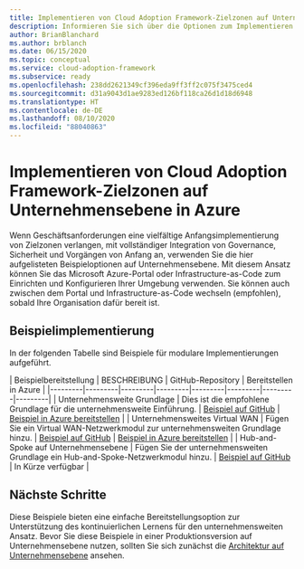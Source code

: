 ```yaml
---
title: Implementieren von Cloud Adoption Framework-Zielzonen auf Unternehmensebene in Azure
description: Informieren Sie sich über die Optionen zum Implementieren des Cloud Adoption Framework für die Azure-Architektur auf Unternehmensniveau.
author: BrianBlanchard
ms.author: brblanch
ms.date: 06/15/2020
ms.topic: conceptual
ms.service: cloud-adoption-framework
ms.subservice: ready
ms.openlocfilehash: 238dd2621349cf396eda9ff3ff2c075f3475ced4
ms.sourcegitcommit: d31a9043d1ae9283ed126bf118ca26d1d18d6948
ms.translationtype: HT
ms.contentlocale: de-DE
ms.lasthandoff: 08/10/2020
ms.locfileid: "88040863"
---
```

# <a name="implement-cloud-adoption-framework-enterprise-scale-landing-zones-in-azure"></a>Implementieren von Cloud Adoption Framework-Zielzonen auf Unternehmensebene in Azure

Wenn Geschäftsanforderungen eine vielfältige Anfangsimplementierung von Zielzonen verlangen, mit vollständiger Integration von Governance, Sicherheit und Vorgängen von Anfang an, verwenden Sie die hier aufgelisteten Beispieloptionen auf Unternehmensebene. Mit diesem Ansatz können Sie das Microsoft Azure-Portal oder Infrastructure-as-Code zum Einrichten und Konfigurieren Ihrer Umgebung verwenden. Sie können auch zwischen dem Portal und Infrastructure-as-Code wechseln (empfohlen), sobald Ihre Organisation dafür bereit ist.

## <a name="example-implementation"></a>Beispielimplementierung

In der folgenden Tabelle sind Beispiele für modulare Implementierungen aufgeführt.

| Beispielbereitstellung  | BESCHREIBUNG  | GitHub-Repository | Bereitstellen in Azure |
|---------|---------|---------|---------|---------|---------|---------|---------|
| Unternehmensweite Grundlage | Dies ist die empfohlene Grundlage für die unternehmensweite Einführung. | [Beispiel auf GitHub](https://github.com/Azure/Enterprise-Scale/blob/main/docs/reference/wingtip/README.md) | [Beispiel in Azure bereitstellen](https://ms.portal.azure.com/?feature.customportal=false#create/Microsoft.Template/uri/https%3A%2F%2Fraw.githubusercontent.com%2FAzure%2FEnterprise-Scale%2Fmain%2Fdocs%2Freference%2Fwingtip%2FarmTemplates%2Fes-foundation.json/createUIDefinitionUri/https%3A%2F%2Fraw.githubusercontent.com%2FAzure%2FEnterprise-Scale%2Fmain%2Fdocs%2Freference%2Fwingtip%2FarmTemplates%2Fportal-es-foundation.json) |
| Unternehmensweites Virtual WAN | Fügen Sie ein Virtual WAN-Netzwerkmodul zur unternehmensweiten Grundlage hinzu. | [Beispiel auf GitHub](https://github.com/Azure/Enterprise-Scale/blob/main/docs/reference/contoso/Readme.md) | [Beispiel in Azure bereitstellen](https://ms.portal.azure.com/?feature.customportal=false#create/Microsoft.Template/uri/https%3A%2F%2Fraw.githubusercontent.com%2FAzure%2FEnterprise-Scale%2Fmain%2Fdocs%2Freference%2Fcontoso%2FarmTemplates%2Fes-vwan.json/createUIDefinitionUri/https%3A%2F%2Fraw.githubusercontent.com%2FAzure%2FEnterprise-Scale%2Fmain%2Fdocs%2Freference%2Fcontoso%2FarmTemplates%2Fportal-es-vwan.json) |
| Hub-and-Spoke auf Unternehmensebene | Fügen Sie der unternehmensweiten Grundlage ein Hub-and-Spoke-Netzwerkmodul hinzu. | [Beispiel auf GitHub](https://github.com/Azure/Enterprise-Scale/blob/main/docs/reference/adventureworks/README.md) | <!-- [Deploy example to Azure](https://portal.azure.com/#create/Microsoft.Template/uri/https%3A%2F%2Fraw.githubusercontent.com%2Fkrnese%2FAzureDeploy%2Fmaint%2FARM%2Fdeployments%2Fe2e.json) --> In Kürze verfügbar |

## <a name="next-steps"></a>Nächste Schritte

Diese Beispiele bieten eine einfache Bereitstellungsoption zur Unterstützung des kontinuierlichen Lernens für den unternehmensweiten Ansatz. Bevor Sie diese Beispiele in einer Produktionsversion auf Unternehmensebene nutzen, sollten Sie sich zunächst die [Architektur auf Unternehmensebene](./architecture.md) ansehen.
